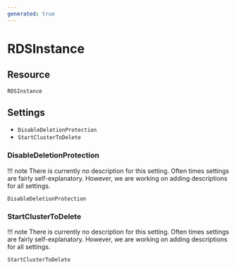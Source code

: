 ```yaml
---
generated: true
---
```


# RDSInstance


## Resource

```text
RDSInstance
```



## Settings

- `DisableDeletionProtection`
- `StartClusterToDelete`


### DisableDeletionProtection

!!! note
    There is currently no description for this setting. Often times settings are fairly self-explanatory. However, we
    are working on adding descriptions for all settings.

```text
DisableDeletionProtection
```


### StartClusterToDelete

!!! note
    There is currently no description for this setting. Often times settings are fairly self-explanatory. However, we
    are working on adding descriptions for all settings.

```text
StartClusterToDelete
```

